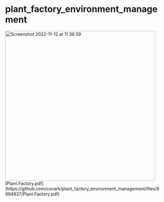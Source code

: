 # plant_factory_environment_management
<img width="482" alt="Screenshot 2022-11-12 at 11 36 59" src="https://user-images.githubusercontent.com/62657957/201472172-16359ed5-4f9e-4644-847b-7704ecd1d046.png">
[Plant.Factory.pdf](https://github.com/conark/plant_factory_environment_management/files/9994837/Plant.Factory.pdf)
